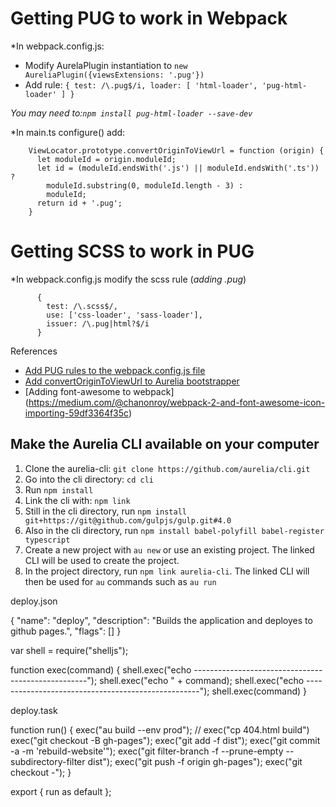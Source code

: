 Getting PUG to work in Webpack
=
*In webpack.config.js:
* Modify AurelaPlugin instantiation to  ```new AureliaPlugin({viewsExtensions: '.pug'})```
* Add rule: ```{ test: /\.pug$/i, loader: [ 'html-loader', 'pug-html-loader' ] }```

*You may need to:```npm install pug-html-loader --save-dev```*

*In main.ts configure() add: 
```
    ViewLocator.prototype.convertOriginToViewUrl = function (origin) {
      let moduleId = origin.moduleId;
      let id = (moduleId.endsWith('.js') || moduleId.endsWith('.ts')) ? 
        moduleId.substring(0, moduleId.length - 3) : 
        moduleId;
      return id + '.pug';
    }
```

Getting SCSS to work in PUG 
=
*In webpack.config.js modify the scss rule (*adding .pug*)
```
      {
        test: /\.scss$/,
        use: ['css-loader', 'sass-loader'],
        issuer: /\.pug|html?$/i
      }
```

References
* [Add PUG rules to the webpack.config.js file](https://github.com/jods4/aurelia-webpack-build/issues/22)
* [Add convertOriginToViewUrl to Aurelia bootstrapper](https://github.com/aurelia/skeleton-navigation/issues/396#issuecomment-207823852)
* [Adding font-awesome to webpack]
(https://medium.com/@chanonroy/webpack-2-and-font-awesome-icon-importing-59df3364f35c)

## Make the Aurelia CLI available on your computer

1. Clone the aurelia-cli: `git clone https://github.com/aurelia/cli.git`
2. Go into the cli directory: `cd cli`
3. Run `npm install`
4. Link the cli with: `npm link`
5. Still in the cli directory, run `npm install git+https://git@github.com/gulpjs/gulp.git#4.0`
6. Also in the cli directory, run `npm install babel-polyfill babel-register typescript`
7. Create a new project with `au new` or use an existing project. The linked CLI will be used to create the project.
8. In the project directory, run `npm link aurelia-cli`. The linked CLI will then be used for `au` commands such as `au run`

deploy.json

{
  "name": "deploy",
  "description": "Builds the application and deployes to github pages.",
  "flags": []
}

var shell = require("shelljs");

function exec(command) {
  shell.exec("echo ---------------------------------------------------");
  shell.exec("echo " + command);
  shell.exec("echo ---------------------------------------------------");
  shell.exec(command)
}

deploy.task

function run() {
  exec("au build --env prod");
  // exec("cp 404.html build")
  exec("git checkout -B gh-pages");
  exec("git add -f dist");
  exec("git commit -a  -m 'rebuild-website'");
  exec("git filter-branch -f --prune-empty --subdirectory-filter dist");
  exec("git push -f origin gh-pages");
  exec("git checkout -");
}

export { run as default };
